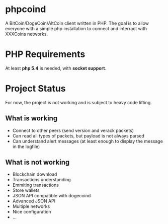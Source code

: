 phpcoind
========

A BitCoin/DogeCoin/AltCoin client written in PHP. The goal is to allow everyone with a simple php installation to connect and interract
with XXXCoins networks.


PHP Requirements
================

At least **php 5.4** is needed, with **socket support**.


Project Status
==============

For now, the project is not working and is subject to heavy code lifting.

What is working
---------------
* Connect to other peers (send version and verack packets)
* Can read all types of packets, but payload is not always parsed
* Can understand alert messages (at least enough to display the message in the logfile)

What is not working
-------------------
* Blockchain download
* Transactions understanding
* Emmiting transactions
* Store wallets
* JSON API compatible with dogecoind
* Advanced JSON API
* Multiple networks
* Nice configuration
* ...